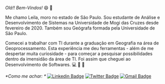 <!--
### Hi there 👋
**Lsamsilva/Lsamsilva** is a ✨ _special_ ✨ repository because its `README.md` (this file) appears on your GitHub profile.

Here are some ideas to get you started:

- 🔭 I’m currently working on ...
- 🌱 I’m currently learning ...
- 👯 I’m looking to collaborate on ...
- 🤔 I’m looking for help with ...
- 💬 Ask me about ...
- 📫 How to reach me: ...
- 😄 Pronouns: ...
- ⚡ Fun fact: ...
-->

*Olá!! Bem-Vindos!* 😄 👋

Me chamo Leila, moro no estado de São Paulo.
Sou estudante de Análise e Desenvolvimento de Sistemas na Universidade de Mogi das Cruzes desde fevereiro de 2020.
Também sou Geógrafa formada pela Universidade de São Paulo.

Comecei a trabalhar com TI durante a graduação em Geografia na área de Geoprocessamento. Esta experiência me deu ferramentas - além de me despertar muita curiosidade - para começar a pesquisar possibilidades dentro da imensidão da área de TI. Foi assim que cheguei ao Desenvolvimento de Softwares. 💻 🧠 💪


_*Como me achar: *_
[![Linkedin Badge](https://img.shields.io/badge/LinkedIn-0077B5?style=for-the-badge&logo=linkedin&logoColor=white)](https://www.linkedin.com/in/lsamsilva/)
[![Twitter Badge](https://img.shields.io/badge/Twitter-1DA1F2?style=for-the-badge&logo=twitter&logoColor=white)](https://twitter.com/lsamsilva)
[![Gmail Badge](https://img.shields.io/badge/Gmail-D14836?style=for-the-badge&logo=gmail&logoColor=white)](leila.samsilva@gmail.com)
